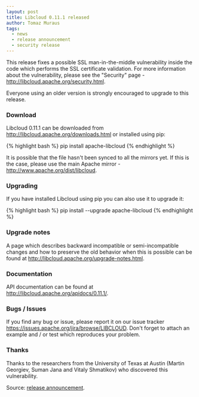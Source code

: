 ```yaml
---
layout: post
title: Libcloud 0.11.1 released
author: Tomaz Muraus
tags:
  - news
  - release announcement
  - security release
---
```


This release fixes a possible SSL man-in-the-middle vulnerability inside
the code which performs the SSL certificate validation. For more
information about the vulnerability, please see the "Security" page -
<http://libcloud.apache.org/security.html>.

Everyone using an older version is strongly encouraged to upgrade to this
release.

### Download

Libcloud 0.11.1 can be downloaded from
http://libcloud.apache.org/downloads.html
or installed using pip:

{% highlight bash %}
pip install apache-libcloud
{% endhighlight %}

It is possible that the file hasn't been synced to all the mirrors yet. If
this is the case, please use the main Apache mirror -
http://www.apache.org/dist/libcloud.

### Upgrading

If you have installed Libcloud using pip you can also use it to upgrade it:

{% highlight bash %}
pip install --upgrade apache-libcloud
{% endhighlight %}

### Upgrade notes

A page which describes backward incompatible or semi-incompatible
changes and how to preserve the old behavior when this is possible
can be found at http://libcloud.apache.org/upgrade-notes.html.

### Documentation

API documentation can be found at http://libcloud.apache.org/apidocs/0.11.1/.

### Bugs / Issues

If you find any bug or issue, please report it on our issue tracker
<https://issues.apache.org/jira/browse/LIBCLOUD>. Don't forget to attach an
example and / or test which reproduces your problem.

### Thanks

Thanks to the researchers from the University of Texas at Austin
(Martin Georgiev, Suman Jana and Vitaly Shmatikov) who discovered this
vulnerability.

Source: [release announcement][1].

[1]: http://mail-archives.apache.org/mod_mbox/www-announce/201208.mbox/%3CCAJMHEmL958gN+GZT0tWDM9jVmMBj+w0qqY8TYXbJUNPwdW+6yA@mail.gmail.com%3E

